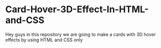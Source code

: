 # Card-Hover-3D-Effect-In-HTML-and-CSS
Hey guys in this repository we are going to make a cards with 3D hover effects by using HTML and CSS only
